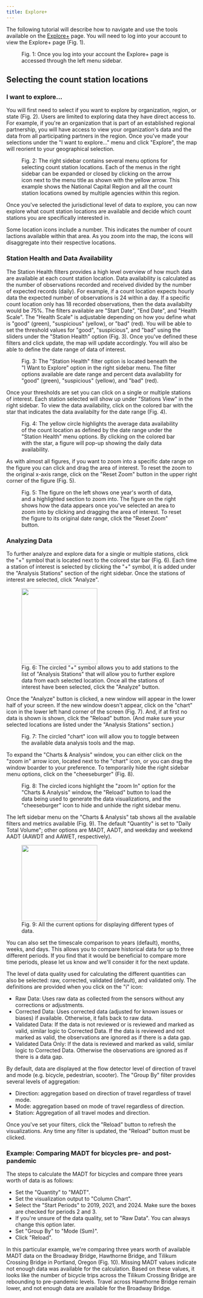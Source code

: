 ```yaml
---
title: Explore+
---
```


The following tutorial will describe how to navigate and use the tools available on the [Explore+](https://bikeped.trec.pdx.edu/exploreplus/) page. You will need to log into your account to view the Explore+ page (Fig. 1).

<figure class="align-left">
    <img src="{{ site.url }}{{ site.baseurl }}/assets/images/explore-fig1.png" alt="">
    <figcaption>Fig. 1: Once you log into your account the Explore+ page is accessed through the left menu sidebar.</figcaption>
</figure>

## Selecting the count station locations

### I want to explore...
You will first need to select if you want to explore by organization, region, or state (Fig. 2). Users are limited to exploring data they have direct access to. For example, if you're an organization that is part of an established regional partnership, you will have access to view your organization's data and the data from all participating partners in the region. Once you've made your selections under the "I want to explore..." menu and click "Explore", the map will reorient to your geographical selection.  

<figure class="align-left">
    <img src="{{ site.url }}{{ site.baseurl }}/assets/images/explore-fig2.png" alt="">
    <figcaption>Fig. 2: The right sidebar contains several menu options for selecting count station locations. Each of the menus in the right sidebar can be expanded or closed by clicking on the arrow icon next to the menu title as shown with the yellow arrow. This example shows the National Capital Region and all the count station locations owned by multiple agencies within this region.</figcaption>
</figure>

Once you've selected the jurisdictional level of data to explore, you can now explore what count station locations are available and decide which count stations you are specifically interested in.

Some location icons include a number. This indicates the number of count lactions available within that area. As you zoom into the map, the icons will disaggregate into their respective locations.

### Station Health and Data Availability
The Station Health filters provides a high level overview of how much data are available at each count station location. Data availability is calculated as the number of observations recorded and received divided by the number of expected records (daily). For example, if a count location expects hourly data the expected number of observations is 24 within a day. If a specific count location only has 18 recorded observations, then the data availabilty would be 75%. The filters available are "Start Date", "End Date", and "Health Scale". The "Health Scale" is adjustable depending on how you define what is "good" (green), "suspicious" (yellow), or "bad" (red). You will be able to set the threshold values for "good", "suspicious", and "bad" using the sliders under the "Station Health" option (Fig. 3). Once you've defined these filters and click update, the map will update accordingly. You will also be able to define the date range of data of interest.

<figure class="align-left">
    <img src="{{ site.url }}{{ site.baseurl }}/assets/images/explore-fig3.png" alt="">
    <figcaption>Fig. 3: The "Station Health" filter option is located beneath the "I Want to Explore" option in the right sidebar menu. The filter options available are date range and percent data availability for "good" (green), "suspicious" (yellow), and "bad" (red).</figcaption>
</figure>

Once your thresholds are set you can click on a single or multiple stations of interest. Each station selected will show up under "Stations View" in the right sidebar. To view the data availability, click on the colored bar with the star that indicates the data availabilty for the date range (Fig. 4). 

<figure class="align-left">
    <img src="{{ site.url }}{{ site.baseurl }}/assets/images/explore-fig4.png" alt="">
    <figcaption>Fig. 4: The yellow circle highlights the average data availability of the count location as defined by the date range under the "Station Health" menu options. By clicking on the colored bar with the star, a figure will pop-up showing the daily data availability.</figcaption>
</figure>

As with almost all figures, if you want to zoom into a specific date range on the figure you can click and drag the area of interest. To reset the zoom to the original x-axis range, click on the "Reset Zoom" button in the upper right corner of the figure (Fig. 5).

<figure class="align-left">
    <img src="{{ site.url }}{{ site.baseurl }}/assets/images/explore-fig5.png" alt="">
    <figcaption>Fig. 5: The figure on the left shows one year's worth of data, and a highlighted section to zoom into. The figure on the right shows how the data appears once you've selected an area to zoom into by clicking and dragging the area of interest. To reset the figure to its original date range, click the "Reset Zoom" button.</figcaption>
</figure>

### Analyzing Data
To further analyze and explore data for a single or multiple stations, click the "+" symbol that is located next to the colored star bar (Fig. 6). Each time a station of interest is selected by clicking the "+" symbol, it is added under the "Analysis Stations" section of the right sidebar. Once the stations of interest are selected, click "Analyze".

<figure class="align-left">
    <img src="{{ site.url }}{{ site.baseurl }}/assets/images/explore-fig6.png" alt="" style="float:center;width:200px;height:400x;">
    <figcaption>Fig. 6: The circled "+" symbol allows you to add stations to the list of "Analysis Stations" that will allow you to further explore data from each selected location. Once all the stations of interest have been selected, click the "Analyze" button.</figcaption>
</figure>

Once the "Analyze" button is clicked, a new window will appear in the lower half of your screen. If the new window doesn't appear, click on the "chart" icon in the lower left hand corner of the screen (Fig. 7). And, if at first no data is shown is shown, click the "Reload" button. (And make sure your selected locations are listed under the "Analysis Stations" section.)

<figure class="align-left">
    <div style="text-align:center;">
        <img src="{{ site.url }}{{ site.baseurl }}/assets/images/explore-fig7.png" alt="">
    </div>
    <figcaption>Fig. 7: The circled "chart" icon will allow you to toggle between the available data analysis tools and the map.</figcaption>
</figure>

To expand the "Charts & Analysis" window, you can either click on the "zoom in" arrow icon, located next to the "chart" icon, or you can drag the window boarder to your preference. To temporarily hide the right sidebar menu options, click on the "cheeseburger" (Fig. 8).

<figure class="align-left">
    <img src="{{ site.url }}{{ site.baseurl }}/assets/images/explore-fig8.png" alt="">
    <figcaption>Fig. 8: The circled icons highlight the "zoom In" option for the "Charts & Analysis" window, the "Reload" button to load the data being used to generate the data visualizations, and the "cheeseburger" icon to hide and unhide the right sidebar menu.</figcaption>
</figure>

The left sidebar menu on the "Charts & Analysis" tab shows all the available filters and metrics available (Fig. 9). The default "Quantity" is set to "Daily Total Volume"; other options are MADT, AADT, and weekday and weekend AADT (AAWDT and AAWET, respectively).

<figure class="align-left">
    <img src="{{ site.url }}{{ site.baseurl }}/assets/images/explore-fig9.png" alt="" style="float:center;width:200px;height:400x;">
    <figcaption>Fig. 9: All the current options for displaying different types of data.</figcaption>
</figure>

You can also set the timescale comparison to years (default), months, weeks, and days. This allows you to compare historical data for up to three different periods. If you find that it would be beneficial to compare more time periods, please let us know and we'll consider it for the next update.

The level of data quality used for calculating the different quantities can also be selected: raw, corrected, validated (default), and validated only. The definitions are provided when you click on the "i" icon:

- Raw Data: Uses raw data as collected from the sensors without any corrections or adjustments.
- Corrected Data: Uses corrected data (adjusted for known issues or biases) if available. Otherwise, it falls back to raw data.
- Validated Data: If the data is not reviewed or is reviewed and marked as valid, similar logic to Corrected Data. If the data is reviewed and not marked as valid, the observations are ignored as if there is a data gap.
- Validated Data Only: If the data is reviewed and marked as valid, similar logic to Corrected Data. Otherwise the observations are ignored as if there is a data gap.  

By default, data are displayed at the flow detector level of direction of travel and mode (e.g. bicycle, pedestrian, scooter). The "Group By" filter provides several levels of aggregation:

- Direction: aggregation based on direction of travel regardless of travel mode.
- Mode: aggregation based on mode of travel regardless of direction.
- Station: Aggregation of all travel modes and direction.

Once you've set your filters, click the "Reload" button to refresh the visualizations. Any time any filter is updated, the "Reload" button must be clicked.

### Example: Comparing MADT for bicycles pre- and post-pandemic
The steps to calculate the MADT for bicycles and compare three years worth of data is as follows:
- Set the "Quantity" to "MADT".
- Set the visualization output to "Column Chart".
- Select the "Start Periods" to 2019, 2021, and 2024. Make sure the boxes are checked for periods 2 and 3.
- If you're unsure of the data quality, set to "Raw Data". You can always change this option later.
- Set "Group By" to "Mode (Sum)".
- Click "Reload".

In this particular example, we're comparing three years worth of available MADT data on the Broadway Bridge, Hawthorne Bridge, and Tilikum Crossing Bridge in Portland, Oregon (Fig. 10). Missing MADT values indicate not enough data was available for the calculation. Based on these values, it looks like the number of bicycle trips across the Tilikum Crossing Bridge are rebounding to pre-pandemic levels. Travel across Hawthorne Bridge remain lower, and not enough data are available for the Broadway Bridge. 